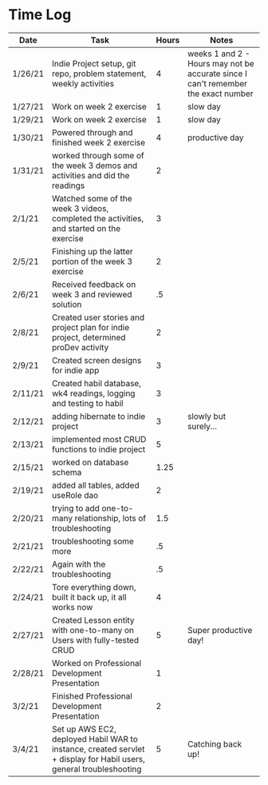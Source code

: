 # Time Log

| Date | Task | Hours | Notes|
|------|------|-------|------|
| 1/26/21| Indie Project setup, git repo, problem statement, weekly activities | 4 | weeks 1 and 2 - Hours may not be accurate since I can't remember the exact number|
|1/27/21| Work on week 2 exercise | 1 | slow day |
| 1/29/21 | Work on week 2 exercise | 1 | slow day |
| 1/30/21 | Powered through and finished week 2 exercise | 4 | productive day |
| 1/31/21 | worked through some of the week 3 demos and activities and did the readings | 2 | |
| 2/1/21 | Watched some of the week 3 videos, completed the activities, and started on the exercise | 3 ||
| 2/5/21 | Finishing up the latter portion of the week 3 exercise | 2 ||
| 2/6/21 | Received feedback on week 3 and reviewed solution | .5 ||
| 2/8/21 | Created user stories and project plan for indie project, determined proDev activity | 2 ||
| 2/9/21 | Created screen designs for indie app | 3 ||
| 2/11/21 | Created habil database, wk4 readings, logging and testing to habil | 3 ||
| 2/12/21 | adding hibernate to indie project | 3 | slowly but surely... |
| 2/13/21 | implemented most CRUD functions to indie project | 5 ||
| 2/15/21 | worked on database schema | 1.25 ||
| 2/19/21 | added all tables, added useRole dao | 2 ||
| 2/20/21 | trying to add one-to-many relationship, lots of troubleshooting | 1.5 ||
| 2/21/21 | troubleshooting some more | .5 ||
| 2/22/21 | Again with the troubleshooting | .5 ||
| 2/24/21 | Tore everything down, built it back up, it all works now| 4 ||
| 2/27/21 | Created Lesson entity with one-to-many on Users with fully-tested CRUD | 5 | Super productive day! |
| 2/28/21 | Worked on Professional Development Presentation | 1 ||
| 3/2/21 | Finished Professional Development Presentation | 2 ||
| 3/4/21 | Set up AWS EC2, deployed Habil WAR to instance, created servlet + display for Habil users, general troubleshooting | 5 | Catching back up! |